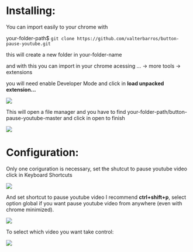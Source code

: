 # Installing:

You can import easily to your chrome with

your-folder-path$ `git clone https://github.com/valterbarros/button-pause-youtube.git`

this will create a new folder in your-folder-name

and with this you can import in your chrome acessing ... -> more tools -> extensions

you will need enable Developer Mode and click in **load unpacked extension...** 

![](https://trello-attachments.s3.amazonaws.com/58d3f199ad888169e1cc9468/5983d7aaa3733d79200c7260/4024064c972b6e7bbe43d3adb4659296/image_(1).png)

This will open a file manager and you have to find your-folder-path/button-pause-youtube-master and click in open to finish

![](https://trello-attachments.s3.amazonaws.com/58d3f199ad888169e1cc9468/5983d7aaa3733d79200c7260/48ce89568f9527ea608c17bd73049a9f/Screenshot_from_2017-08-10_17-20-50.png)

# Configuration: 

Only one coriguration is necessary, set the shutcut to pause youtube video click in Keyboard Shortcuts

![](https://trello-attachments.s3.amazonaws.com/58d3f199ad888169e1cc9468/5983d7aaa3733d79200c7260/9f5f834b2cdc78d13b2ac0f3636a2a98/image.png)

And set shortcut to pause youtube video I recommend **ctrl+shift+p**, select option global if you want pause youtube video from anywhere (even with chrome minimized).

![](https://trello-attachments.s3.amazonaws.com/58d3f199ad888169e1cc9468/5983d7aaa3733d79200c7260/831fdced98d20d70a5aab87ca5d260e6/image.png)

To select which video you want take control:

![](https://trello-attachments.s3.amazonaws.com/58d3f199ad888169e1cc9468/5983d7aaa3733d79200c7260/d8cb1daa46c9f4f88aae48662f5f0c73/image.png)
